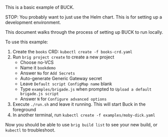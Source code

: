 This is a basic example of BUCK.

STOP: You probably want to just use the Helm chart. This is for setting up a development
environment.

This document walks through the process of setting up BUCK to run locally.

To use this example:

1. Create the `books` CRD: `kubectl create -f books-crd.yaml`
2. Run `brig project create` to create a new project
    - Choose no-VCS
    - Name it `bookdemo`
    - Answer `No` for `Add Secrets`
    - Auto-generate Generic Gateway secret
    - Leave `Default script ConfigMap name` blank
    - Type `examples/brigade.js` when prompted to `Upload a default brigade.js script`
    - Answer `N` for `Configure advanced options`
3. Execute `./run.sh` and leave it running. This will start Buck in the foreground
4. In another terminal, run `kubectl create -f examples/moby-dick.yaml`

Now you should be able to use `brig build list` to see your new build, or `kubectl` to troubleshoot.